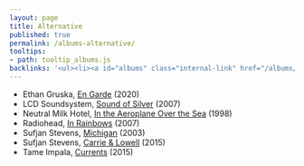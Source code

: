 ```yaml
---
layout: page
title: Alternative
published: true
permalink: /albums-alternative/
tooltips: 
- path: tooltip_albums.js
backlinks: '<ul><li><a id="albums" class="internal-link" href="/albums/">Albums</a></li></ul>'
---
```


* Ethan Gruska, [En Garde](https://open.spotify.com/album/2lgquOKqwJNvCg7UwvsjJy?si=jqzuV4ofRjCCYhQWLzbBCA) (2020)
* LCD Soundsystem, [Sound of Silver](https://open.spotify.com/album/1R8kkopLT4IAxzMMkjic6X?si=ZKOPRcC-SfO_xJahT32Kgw) (2007)
* Neutral Milk Hotel, [In the Aeroplane Over the Sea](https://open.spotify.com/album/5COXoP5kj2DWfCDg0vxi4F?si=hKzztpO8RN6kMxxW3GIwaA) (1998)
* Radiohead, [In Rainbows](https://open.spotify.com/album/7eyQXxuf2nGj9d2367Gi5f?si=ITy3Dks0Tq2Lye7QjvCFbg) (2007)
* Sufjan Stevens, [Michigan](https://open.spotify.com/album/4mIfqTE8DOnFRFWUQH02Og?si=K5mvYestSFKMZJH83CueEg) (2003)
* Sufjan Stevens, [Carrie & Lowell](https://open.spotify.com/album/0U8DeqqKDgIhIiWOdqiQXE?si=fGvmPvkXQHOr9QUTLfz3dg) (2015)
* Tame Impala, [Currents](https://open.spotify.com/album/79dL7FLiJFOO0EoehUHQBv?si=dY8vZdZ9QCmk2JjcSOZ1tA) (2015)
